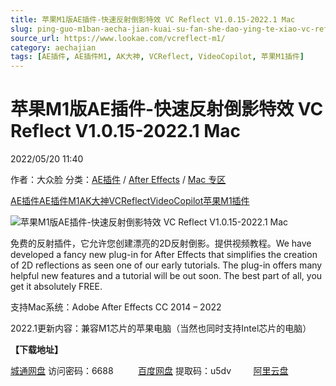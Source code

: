 ```yaml
---
title: 苹果M1版AE插件-快速反射倒影特效 VC Reflect V1.0.15-2022.1 Mac
slug: ping-guo-m1ban-aecha-jian-kuai-su-fan-she-dao-ying-te-xiao-vc-reflect-v1-0-15-2022-1-mac
source_url: https://www.lookae.com/vcreflect-m1/
category: aechajian
tags: [AE插件, AE插件M1, AK大神, VCReflect, VideoCopilot, 苹果M1插件]
---
```

# 苹果M1版AE插件-快速反射倒影特效 VC Reflect V1.0.15-2022.1 Mac

2022/05/20 11:40

作者：大众脸
分类：[AE插件](https://www.lookae.com/after-effects/aechajian/) / [After Effects](https://www.lookae.com/after-effects/) / [Mac 专区](https://www.lookae.com/mac-osx/)

[AE插件](https://www.lookae.com/tag/ae%e6%8f%92%e4%bb%b6/)[AE插件M1](https://www.lookae.com/tag/aem1/)[AK大神](https://www.lookae.com/tag/ak%e5%a4%a7%e7%a5%9e/)[VCReflect](https://www.lookae.com/tag/vcreflect/)[VideoCopilot](https://www.lookae.com/tag/videocopilot/)[苹果M1插件](https://www.lookae.com/tag/%e8%8b%b9%e6%9e%9cm1%e6%8f%92%e4%bb%b6/)

![苹果M1版AE插件-快速反射倒影特效 VC Reflect V1.0.15-2022.1 Mac](https://www.lookae.com/wp-content/uploads/2022/05/VCReflect-M1.jpg "苹果M1版AE插件-快速反射倒影特效 VC Reflect V1.0.15-2022.1 Mac-LookAE.com")

免费的反射插件，它允许您创建漂亮的2D反射倒影。提供视频教程。We have developed a fancy new plug-in for After Effects that simplifies the creation of 2D reflections as seen one of our early tutorials. The plug-in offers many helpful new features and a tutorial will be out soon. The best part of all, you get it absolutely FREE.

支持Mac系统：Adobe After Effects CC 2014 – 2022

2022.1更新内容：兼容M1芯片的苹果电脑（当然也同时支持Intel芯片的电脑）

**【下载地址】**

[城通网盘](https://url70.ctfile.com/f/2827370-581505686-7f21d5?p=4431) 访问密码：6688          [百度网盘](https://pan.baidu.com/s/1F-G3NTVMJGPiErxno-47IA?pwd=u5dv) 提取码：u5dv         [阿里云盘](https://www.aliyundrive.com/s/2kb1Sb1emmZ)

